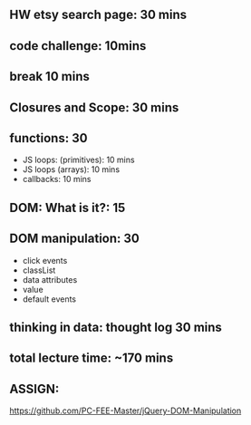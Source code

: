 
## HW etsy search page: 30 mins

## code challenge: 10mins

## break 10 mins

## Closures and Scope: 30 mins

## functions: 30
- JS loops: (primitives): 10 mins
- JS loops (arrays): 10 mins
- callbacks: 10 mins

## DOM: What is it?: 15

## DOM manipulation: 30
- click events
- classList
- data attributes
- value
- default events

## thinking in data: thought log 30 mins

## total lecture time: ~170 mins

## ASSIGN:
https://github.com/PC-FEE-Master/jQuery-DOM-Manipulation